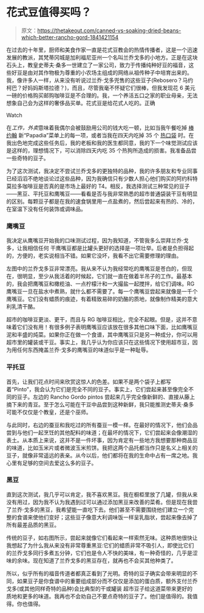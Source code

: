 # 花式豆值得买吗？

> 原文：<https://thetakeout.com/canned-vs-soaking-dried-beans-which-better-rancho-gord-1841421154>

在过去的十年里，厨师和美食作家一直是花式豆教会的热情传播者，这是一个迅速发展的教派，其梵蒂冈城是加利福尼亚州一个名叫兰乔戈多的小地方。正是在这块石头上，教皇史蒂夫·桑多一世建立了一家公司，致力于传播纯种好豆的福音，这些好豆是由对其作物极为尊重的小农场主组成的网络从祖传种子中培育出来的。我，像许多人一样，从来没有听说过兰乔·戈多兜售的这些豆子(Rebosero？马约柯巴？好妈妈斯塔拉德？)，而且，尽管我毫不怀疑它们很棒，但我发现花 6 美元一磅的价格购买邮购咖啡豆是不合理的。我，一个养活五口之家的职业母亲，无法想象自己会为这样的奢侈品买单。花式豆是给花式人吃的。正确

Watch

在*工作，外卖*意味着我偶尔会被鼓励用公司的钱大吃一顿，比如当我午餐吃掉 [棒约翰](https://thetakeout.com/papa-john-s-papadia-taste-test-best-flavors-review-bbq-1841438543) 新“Papadia”菜单上的每一项，或者当我在四天内吃掉 35 个 [热口袋](https://thetakeout.com/hot-pocket-rankings-best-flavors-pretzel-pizza-1841002175) 时。在我出色地完成这些任务后，我的老板和我的医生都同意，我的下一个味觉测试应该是这样的，理想情况下，可以消除四天内吃 35 个热狗所造成的损害。我准备品尝一些奇特的豆子。

为了这次测试，我决定不尝试兰乔戈多的更独特的品种，我的许多朋友和专业同事已经滔滔不绝地谈论过这些品种，因为我确信只有少数人担心他们购买的阿约科特莫拉多咖啡豆是否真的是市场上最好的 T4。相反，我选择测试三种常见的豆子——黑豆、平托豆和鹰嘴豆——看看是否与我非常熟悉的超市普通袋装干豆有明显的区别。每颗豆子都是在我的速食锅里用一点盐煮的，然后尝起来有热的、冷的，在室温下没有任何装饰或调味品。

### 鹰嘴豆

我决定从鹰嘴豆开始我的口味测试过程，因为我知道，不管我多么崇拜兰乔·戈多，让我相信任何 干鹰嘴豆都是比罐头更好的选择是一项壮举。后者是负担得起的，方便的，老实说相当不错。如果它没坏，我看不出它需要修理的理由。

左图中的兰乔戈多豆非常漂亮。我从来不认为我经常吃的鹰嘴豆是苍白的，但现在，很明显，至少从我活着的时候起，它们就一直在做着半吊子的工作。最基本的，我会把鹰嘴豆和橄榄油、一点柠檬汁和一大撮盐一起搅拌，给它们调味。RG 鹰嘴豆一旦在盐水中煮熟，就什么都不需要了。每一个鹰嘴豆尝起来就像是一千个鹰嘴豆。它们没有蜡质的痕迹，有着精致易碎的奶酪的质地，就像制作精美的意大利乳清干酪。

超市的咖啡豆更淡、更干，而且与 RG 咖啡豆相比，完全不起眼。但是，这并不意味着它们没有用！有很多例子表明鹰嘴豆应该放在很多其他口味下面，比如鹰嘴豆泥和丰盛的炖菜。如果你正在做一个食谱，其中鹰嘴豆只是另一种成分，你可以用超市里的罐装或干豆。事实上，我几乎认为你应该只在这些情况下使用超市豆，因为用任何东西掩盖兰乔·戈多的鹰嘴豆的味道似乎是一种耻辱。

### 平托豆

首先，让我们花点时间来欣赏这惊人的色差。如果不是两个袋子上都写着“Pinto”，我会认为它们是完全不同的豆子。事实上，它们尝起来甚至像完全不同的豆子。左边的 Rancho Gordo pintos 尝起来几乎完全像新鲜的、直接从藤上摘下来的青豆。至于怎么可能在干豆中品尝到这种新鲜，我只能推测史蒂夫·桑多可能不仅仅是个教皇，还是个巫师。

与此同时，右边的蚕豆和我吃过的所有蚕豆一模一样。在最好的情况下，他们会品尝到与他们一起烹饪的其他配料的味道；在最坏的情况下，它们尝起来会像潮湿的表土。从本质上来说，这并不是一件坏事，因为肯定有一些地方我想要那种商品豆的味道，比如玉米片或者微波玉米煎饼。我把这两个品托都当作只是名义上相关的豆子，就像非常遥远的表亲。从今以后，他们都将在我的生命中占有一席之地。我心里有足够的空间去爱这么多的豆子。

### 黑豆

直到这次测试，我几乎可以肯定，我不喜欢黑豆。我在橱柜里放了几罐，但我从来没有用过，因为我不认为我遇到过可以通过添加黑豆来改善的菜肴。但是现在我尝了兰乔·戈多的黑豆，我希望能一直吃下去。他们甚至不需要围绕他们建立一个完整的食谱来使他们变好；这些豆子像意大利调味饭一样呈乳脂状，尝起来像去掉了所有最差品质的黑豆。

传统的豆子，如右图所示，尝起来就像它们看起来一样索然无味。这种质地很快让我想起了为什么我从来没有非常尊重黑豆:它们的蜡质非常不吸引人，即使比它们的兰乔戈多同行多煮五分钟，它们也是令人不快的美味，有一种奇怪的，几乎是涩味的余味。现在知道了兰乔戈多的黑豆存在，就再也不会买其他种类了。

所以，似乎所有的福音传道者都真正看到了光明。奇特的豆子确实会带来明显的不同，如果豆子是你食谱中的重要组成部分而不仅仅是添加的蛋白质，额外支付兰乔戈多(或其他同样奇特的品种)会比典型的干或罐装 超市豆子给这道菜带来更好的质地和更多的味道。我再也不会劝自己不要点奇特的豆子了。他们是值得的。我值得。你也值得。